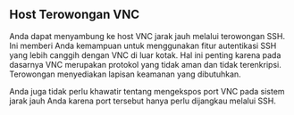 ## Host Terowongan VNC

Anda dapat menyambung ke host VNC jarak jauh melalui terowongan SSH. Ini memberi Anda kemampuan untuk menggunakan fitur autentikasi SSH yang lebih canggih dengan VNC di luar kotak. Hal ini penting karena pada dasarnya VNC merupakan protokol yang tidak aman dan tidak terenkripsi. Terowongan menyediakan lapisan keamanan yang dibutuhkan.

Anda juga tidak perlu khawatir tentang mengekspos port VNC pada sistem jarak jauh Anda karena port tersebut hanya perlu dijangkau melalui SSH.